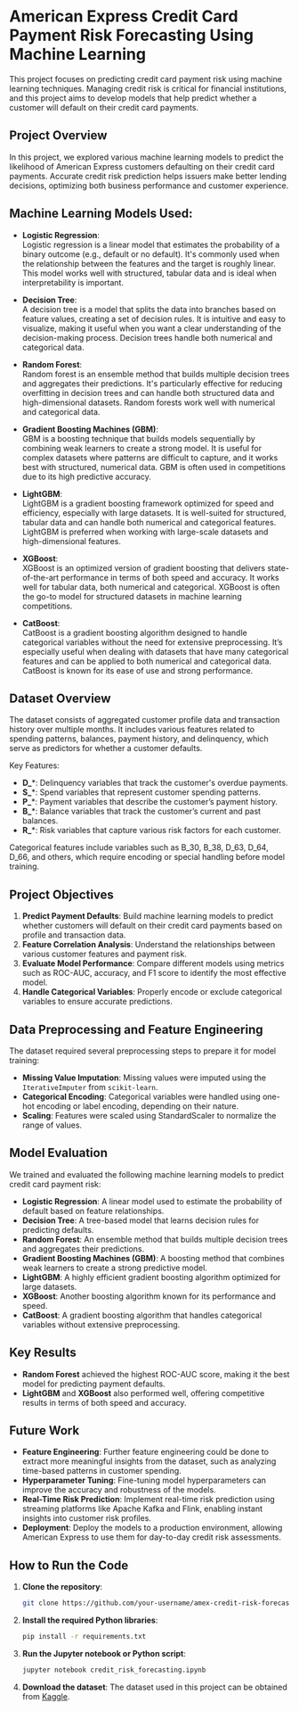 
# American Express Credit Card Payment Risk Forecasting Using Machine Learning

This project focuses on predicting credit card payment risk using machine learning techniques. Managing credit risk is critical for financial institutions, and this project aims to develop models that help predict whether a customer will default on their credit card payments.

## Project Overview

In this project, we explored various machine learning models to predict the likelihood of American Express customers defaulting on their credit card payments. Accurate credit risk prediction helps issuers make better lending decisions, optimizing both business performance and customer experience.

## Machine Learning Models Used:

- **Logistic Regression**:  
  Logistic regression is a linear model that estimates the probability of a binary outcome (e.g., default or no default). It's commonly used when the relationship between the features and the target is roughly linear. This model works well with structured, tabular data and is ideal when interpretability is important.

- **Decision Tree**:  
  A decision tree is a model that splits the data into branches based on feature values, creating a set of decision rules. It is intuitive and easy to visualize, making it useful when you want a clear understanding of the decision-making process. Decision trees handle both numerical and categorical data.

- **Random Forest**:  
  Random forest is an ensemble method that builds multiple decision trees and aggregates their predictions. It's particularly effective for reducing overfitting in decision trees and can handle both structured data and high-dimensional datasets. Random forests work well with numerical and categorical data.

- **Gradient Boosting Machines (GBM)**:  
  GBM is a boosting technique that builds models sequentially by combining weak learners to create a strong model. It is useful for complex datasets where patterns are difficult to capture, and it works best with structured, numerical data. GBM is often used in competitions due to its high predictive accuracy.

- **LightGBM**:  
  LightGBM is a gradient boosting framework optimized for speed and efficiency, especially with large datasets. It is well-suited for structured, tabular data and can handle both numerical and categorical features. LightGBM is preferred when working with large-scale datasets and high-dimensional features.

- **XGBoost**:  
  XGBoost is an optimized version of gradient boosting that delivers state-of-the-art performance in terms of both speed and accuracy. It works well for tabular data, both numerical and categorical. XGBoost is often the go-to model for structured datasets in machine learning competitions.

- **CatBoost**:  
  CatBoost is a gradient boosting algorithm designed to handle categorical variables without the need for extensive preprocessing. It’s especially useful when dealing with datasets that have many categorical features and can be applied to both numerical and categorical data. CatBoost is known for its ease of use and strong performance.

## Dataset Overview

The dataset consists of aggregated customer profile data and transaction history over multiple months. It includes various features related to spending patterns, balances, payment history, and delinquency, which serve as predictors for whether a customer defaults.

Key Features:

- **D_***: Delinquency variables that track the customer's overdue payments.
- **S_***: Spend variables that represent customer spending patterns.
- **P_***: Payment variables that describe the customer’s payment history.
- **B_***: Balance variables that track the customer’s current and past balances.
- **R_***: Risk variables that capture various risk factors for each customer.

Categorical features include variables such as B_30, B_38, D_63, D_64, D_66, and others, which require encoding or special handling before model training.

## Project Objectives

1. **Predict Payment Defaults**: Build machine learning models to predict whether customers will default on their credit card payments based on profile and transaction data.
2. **Feature Correlation Analysis**: Understand the relationships between various customer features and payment risk.
3. **Evaluate Model Performance**: Compare different models using metrics such as ROC-AUC, accuracy, and F1 score to identify the most effective model.
4. **Handle Categorical Variables**: Properly encode or exclude categorical variables to ensure accurate predictions.

## Data Preprocessing and Feature Engineering

The dataset required several preprocessing steps to prepare it for model training:

- **Missing Value Imputation**: Missing values were imputed using the `IterativeImputer` from `scikit-learn`.
- **Categorical Encoding**: Categorical variables were handled using one-hot encoding or label encoding, depending on their nature.
- **Scaling**: Features were scaled using StandardScaler to normalize the range of values.

## Model Evaluation

We trained and evaluated the following machine learning models to predict credit card payment risk:

- **Logistic Regression**: A linear model used to estimate the probability of default based on feature relationships.
- **Decision Tree**: A tree-based model that learns decision rules for predicting defaults.
- **Random Forest**: An ensemble method that builds multiple decision trees and aggregates their predictions.
- **Gradient Boosting Machines (GBM)**: A boosting method that combines weak learners to create a strong predictive model.
- **LightGBM**: A highly efficient gradient boosting algorithm optimized for large datasets.
- **XGBoost**: Another boosting algorithm known for its performance and speed.
- **CatBoost**: A gradient boosting algorithm that handles categorical variables without extensive preprocessing.

## Key Results

- **Random Forest** achieved the highest ROC-AUC score, making it the best model for predicting payment defaults.
- **LightGBM** and **XGBoost** also performed well, offering competitive results in terms of both speed and accuracy.

## Future Work

- **Feature Engineering**: Further feature engineering could be done to extract more meaningful insights from the dataset, such as analyzing time-based patterns in customer spending.
- **Hyperparameter Tuning**: Fine-tuning model hyperparameters can improve the accuracy and robustness of the models.
- **Real-Time Risk Prediction**: Implement real-time risk prediction using streaming platforms like Apache Kafka and Flink, enabling instant insights into customer risk profiles.
- **Deployment**: Deploy the models to a production environment, allowing American Express to use them for day-to-day credit risk assessments.

## How to Run the Code

1. **Clone the repository**:
   ```bash
   git clone https://github.com/your-username/amex-credit-risk-forecasting.git
   ```

2. **Install the required Python libraries**:
   ```bash
   pip install -r requirements.txt
   ```

3. **Run the Jupyter notebook or Python script**:
   ```bash
   jupyter notebook credit_risk_forecasting.ipynb
   ```

4. **Download the dataset**:
   The dataset used in this project can be obtained from [Kaggle](https://www.kaggle.com/competitions/amex-default-prediction/data).
